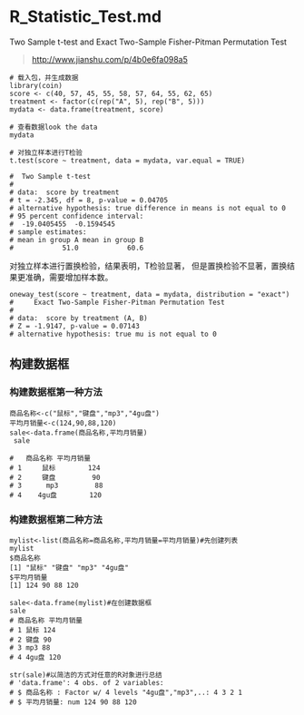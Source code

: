 # R_Statistic_Test.md

Two Sample t-test and  Exact Two-Sample Fisher-Pitman Permutation Test

> http://www.jianshu.com/p/4b0e6fa098a5

```
# 载入包，并生成数据
library(coin)
score <- c(40, 57, 45, 55, 58, 57, 64, 55, 62, 65)
treatment <- factor(c(rep("A", 5), rep("B", 5)))
mydata <- data.frame(treatment, score)

# 查看数据look the data
mydata

# 对独立样本进行T检验
t.test(score ~ treatment, data = mydata, var.equal = TRUE)

#  Two Sample t-test
# 
# data:  score by treatment
# t = -2.345, df = 8, p-value = 0.04705
# alternative hypothesis: true difference in means is not equal to 0
# 95 percent confidence interval:
#  -19.0405455  -0.1594545
# sample estimates:
# mean in group A mean in group B 
#            51.0            60.6

```

对独立样本进行置换检验，结果表明，T检验显著，
但是置换检验不显著，置换结果更准确，需要增加样本数。

```
oneway_test(score ~ treatment, data = mydata, distribution = "exact")
#     Exact Two-Sample Fisher-Pitman Permutation Test
# 
# data:  score by treatment (A, B)
# Z = -1.9147, p-value = 0.07143
# alternative hypothesis: true mu is not equal to 0
```

## 构建数据框
### 构建数据框第一种方法
```
商品名称<-c("鼠标","键盘","mp3","4gu盘")
平均月销量<-c(124,90,88,120)
sale<-data.frame(商品名称,平均月销量)
 sale

#   商品名称 平均月销量
# 1     鼠标        124
# 2     键盘         90
# 3      mp3         88
# 4    4gu盘        120
```

### 构建数据框第二种方法
```
mylist<-list(商品名称=商品名称,平均月销量=平均月销量)#先创建列表
mylist
$商品名称
[1] "鼠标" "键盘" "mp3" "4gu盘"
$平均月销量
[1] 124 90 88 120

sale<-data.frame(mylist)#在创建数据框
sale
# 商品名称 平均月销量
# 1 鼠标 124
# 2 键盘 90
# 3 mp3 88
# 4 4gu盘 120

str(sale)#以简洁的方式对任意的R对象进行总结
# 'data.frame': 4 obs. of 2 variables:
# $ 商品名称 : Factor w/ 4 levels "4gu盘","mp3",..: 4 3 2 1
# $ 平均月销量: num 124 90 88 120
```


